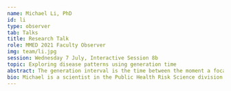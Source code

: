 ```yaml
---
name: Michael Li, PhD
id: li
type: observer
tab: Talks
title: Research Talk
role: MMED 2021 Faculty Observer
img: team/li.jpg
session: Wednesday 7 July, Interactive Session 8b
topic: Exploring disease patterns using generation time
abstract: The generation interval is the time between the moment a focal individual is infected and the moment that they infect another. Its distribution provides insight into understanding the relationship between the reproduction number and the exponential rate of growth, which often characterizes infectious disease dynamics. Since infection events are difficult to observe for many infectious diseases, many researchers often use the serial interval (the time between symptom onset in primary and secondary cases, or observation of clinical signs for wildlife diseases) as a proxy for the generation interval; there are theoretical and intuitive arguments why these should be approximately the same. However, our work with data from heterogeneous populations shows that there can be important differences between generation intervals and serial intervals, particularly when the incubation period, infectious period, and infectiousness can be correlated.  We explore these differences through simulations and by using data from rabies contact tracing.
bio: Michael is a scientist in the Public Health Risk Science division at the Public Health Agency of Canada (PHAC). He is a theoretical/computational infectious disease modeler.  He focuses on human-related diseases (COVID-19, influenza, and HIV) and some wildlife diseases (canine rabies), especially in forecasting epidemic outbreaks, retrospective analysis of the evolution of infectious diseases, and intervention strategies/policies for disease control. In addition, Michael has a broad research interest in theoretical and applied statistics, mathematical biology, ecology & evolution, public health, and computations.
---
```

